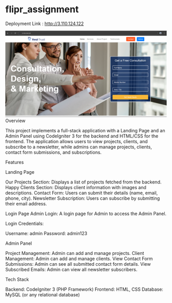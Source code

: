 # flipr_assignment

Deployment Link : http://3.110.124.122

![alt text](<Screenshot (6).png>)
Overview

This project implements a full-stack application with a Landing Page and an Admin Panel using CodeIgniter 3 for the backend and HTML/CSS for the frontend. The application allows users to view projects, clients, and subscribe to a newsletter, while admins can manage projects, clients, contact form submissions, and subscriptions.

Features

Landing Page

Our Projects Section: Displays a list of projects fetched from the backend.
Happy Clients Section: Displays client information with images and descriptions.
Contact Form: Users can submit their details (name, email, phone, city).
Newsletter Subscription: Users can subscribe by submitting their email address.

Login Page
Admin Login: A login page for Admin to access the Admin Panel.

Login Credentials:

Username: admin
Password: admin123

Admin Panel

Project Management: Admin can add and manage projects.
Client Management: Admin can add and manage clients.
View Contact Form Submissions: Admin can see all submitted contact form details.
View Subscribed Emails: Admin can view all newsletter subscribers.

Tech Stack

Backend: CodeIgniter 3 (PHP Framework)
Frontend: HTML, CSS
Database: MySQL (or any relational database)
